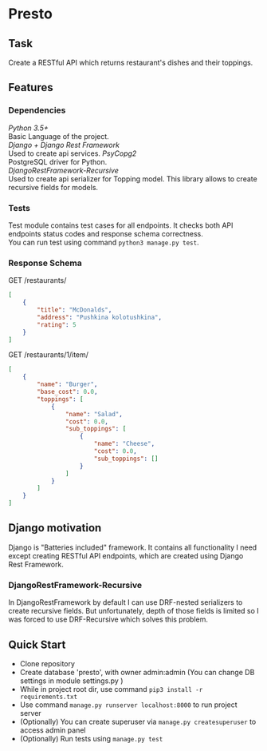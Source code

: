 # Presto

## Task
Create a RESTful API which returns restaurant's dishes and their toppings.

## Features

### Dependencies
*Python 3.5+*  
Basic Language of the project.  
*Django + Django Rest Framework*   
Used to create api services.
*PsyCopg2*  
PostgreSQL driver for Python.  
*DjangoRestFramework-Recursive*  
Used to create api serializer for Topping model. This library allows to create recursive fields
for models.

### Tests
Test module contains test cases for all endpoints. It checks both API endpoints status codes and
response schema correctness.  
You can run test using command `python3 manage.py test`.

### Response Schema

GET /restaurants/
```json
[
    {
        "title": "McDonalds",
        "address": "Pushkina kolotushkina",
        "rating": 5
    }
]
```

GET /restaurants/1/item/
```json
[
    {
        "name": "Burger",
        "base_cost": 0.0,
        "toppings": [
            {
                "name": "Salad",
                "cost": 0.0,
                "sub_toppings": [
                    {
                        "name": "Cheese",
                        "cost": 0.0,
                        "sub_toppings": []
                    }
                ]
            }
        ]
    }
]
```
## Django motivation  
Django is "Batteries included" framework. It contains all functionality I need
except creating RESTful API endpoints, which are created using Django Rest Framework.
### DjangoRestFramework-Recursive
In DjangoRestFramework by default I can use DRF-nested serializers to create recursive fields. 
But unfortunately, depth of those fields is limited so I was forced to use DRF-Recursive which solves this problem.

## Quick Start
* Clone repository
* Create database 'presto', with owner admin:admin (You can change DB settings in module settings.py )
* While in project root dir, use command `pip3 install -r requirements.txt`
* Use command `manage.py runserver localhost:8000` to run project server
* (Optionally) You can create superuser via `manage.py createsuperuser` to access admin panel
* (Optionally) Run tests using `manage.py test`